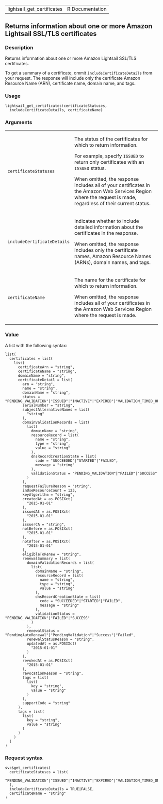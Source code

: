 <table style="width: 100%;">
<tbody>
<tr class="odd">
<td>lightsail_get_certificates</td>
<td style="text-align: right;">R Documentation</td>
</tr>
</tbody>
</table>

## Returns information about one or more Amazon Lightsail SSL/TLS certificates

### Description

Returns information about one or more Amazon Lightsail SSL/TLS
certificates.

To get a summary of a certificate, ommit `includeCertificateDetails`
from your request. The response will include only the certificate Amazon
Resource Name (ARN), certificate name, domain name, and tags.

### Usage

    lightsail_get_certificates(certificateStatuses,
      includeCertificateDetails, certificateName)

### Arguments

<table>
<colgroup>
<col style="width: 35%" />
<col style="width: 65%" />
</colgroup>
<tbody>
<tr class="odd">
<td><code
id="lightsail_get_certificates_:_certificateStatuses">certificateStatuses</code></td>
<td><p>The status of the certificates for which to return
information.</p>
<p>For example, specify <code>ISSUED</code> to return only certificates
with an <code>ISSUED</code> status.</p>
<p>When omitted, the response includes all of your certificates in the
Amazon Web Services Region where the request is made, regardless of
their current status.</p></td>
</tr>
<tr class="even">
<td><code
id="lightsail_get_certificates_:_includeCertificateDetails">includeCertificateDetails</code></td>
<td><p>Indicates whether to include detailed information about the
certificates in the response.</p>
<p>When omitted, the response includes only the certificate names,
Amazon Resource Names (ARNs), domain names, and tags.</p></td>
</tr>
<tr class="odd">
<td><code
id="lightsail_get_certificates_:_certificateName">certificateName</code></td>
<td><p>The name for the certificate for which to return information.</p>
<p>When omitted, the response includes all of your certificates in the
Amazon Web Services Region where the request is made.</p></td>
</tr>
</tbody>
</table>

### Value

A list with the following syntax:

    list(
      certificates = list(
        list(
          certificateArn = "string",
          certificateName = "string",
          domainName = "string",
          certificateDetail = list(
            arn = "string",
            name = "string",
            domainName = "string",
            status = "PENDING_VALIDATION"|"ISSUED"|"INACTIVE"|"EXPIRED"|"VALIDATION_TIMED_OUT"|"REVOKED"|"FAILED",
            serialNumber = "string",
            subjectAlternativeNames = list(
              "string"
            ),
            domainValidationRecords = list(
              list(
                domainName = "string",
                resourceRecord = list(
                  name = "string",
                  type = "string",
                  value = "string"
                ),
                dnsRecordCreationState = list(
                  code = "SUCCEEDED"|"STARTED"|"FAILED",
                  message = "string"
                ),
                validationStatus = "PENDING_VALIDATION"|"FAILED"|"SUCCESS"
              )
            ),
            requestFailureReason = "string",
            inUseResourceCount = 123,
            keyAlgorithm = "string",
            createdAt = as.POSIXct(
              "2015-01-01"
            ),
            issuedAt = as.POSIXct(
              "2015-01-01"
            ),
            issuerCA = "string",
            notBefore = as.POSIXct(
              "2015-01-01"
            ),
            notAfter = as.POSIXct(
              "2015-01-01"
            ),
            eligibleToRenew = "string",
            renewalSummary = list(
              domainValidationRecords = list(
                list(
                  domainName = "string",
                  resourceRecord = list(
                    name = "string",
                    type = "string",
                    value = "string"
                  ),
                  dnsRecordCreationState = list(
                    code = "SUCCEEDED"|"STARTED"|"FAILED",
                    message = "string"
                  ),
                  validationStatus = "PENDING_VALIDATION"|"FAILED"|"SUCCESS"
                )
              ),
              renewalStatus = "PendingAutoRenewal"|"PendingValidation"|"Success"|"Failed",
              renewalStatusReason = "string",
              updatedAt = as.POSIXct(
                "2015-01-01"
              )
            ),
            revokedAt = as.POSIXct(
              "2015-01-01"
            ),
            revocationReason = "string",
            tags = list(
              list(
                key = "string",
                value = "string"
              )
            ),
            supportCode = "string"
          ),
          tags = list(
            list(
              key = "string",
              value = "string"
            )
          )
        )
      )
    )

### Request syntax

    svc$get_certificates(
      certificateStatuses = list(
        "PENDING_VALIDATION"|"ISSUED"|"INACTIVE"|"EXPIRED"|"VALIDATION_TIMED_OUT"|"REVOKED"|"FAILED"
      ),
      includeCertificateDetails = TRUE|FALSE,
      certificateName = "string"
    )
